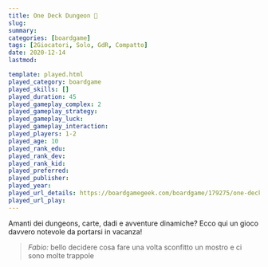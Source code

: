 ```yaml
---
title: One Deck Dungeon 🎲
slug: 
summary: 
categories: [boardgame]
tags: [2Giocatori, Solo, GdR, Compatto]
date: 2020-12-14
lastmod: 

template: played.html
played_category: boardgame
played_skills: []
played_duration: 45
played_gameplay_complex: 2
played_gameplay_strategy: 
played_gameplay_luck: 
played_gameplay_interaction: 
played_players: 1-2
played_age: 10
played_rank_edu: 
played_rank_dev: 
played_rank_kid: 
played_preferred: 
played_publisher: 
played_year: 
played_url_details: https://boardgamegeek.com/boardgame/179275/one-deck-dungeon
played_url_play: 
---
```


Amanti dei dungeons, carte, dadi  e avventure dinamiche?
Ecco qui un gioco davvero notevole da portarsi in vacanza!

> *Fabio:*
> bello decidere cosa fare una volta sconfitto un mostro e ci sono molte trappole


